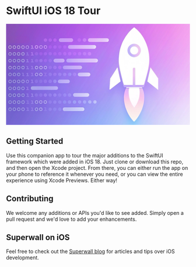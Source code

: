 # SwiftUI iOS 18 Tour
![rocket](/headerRocket.jpg)

## Getting Started
Use this companion app to tour the major additions to the SwiftUI framework which were added in iOS 18. Just clone or download this repo, and then open the Xcode project. From there, you can either run the app on your phone to reference it whenever you need, or you can view the entire experience using Xcode Previews. Either way!

## Contributing
We welcome any additions or APIs you'd like to see added. Simply open a pull request and we'd love to add your enhancements.

## Superwall on iOS
Feel free to check out the [Superwall blog](https://superwall.com/blog) for articles and tips over iOS development.
